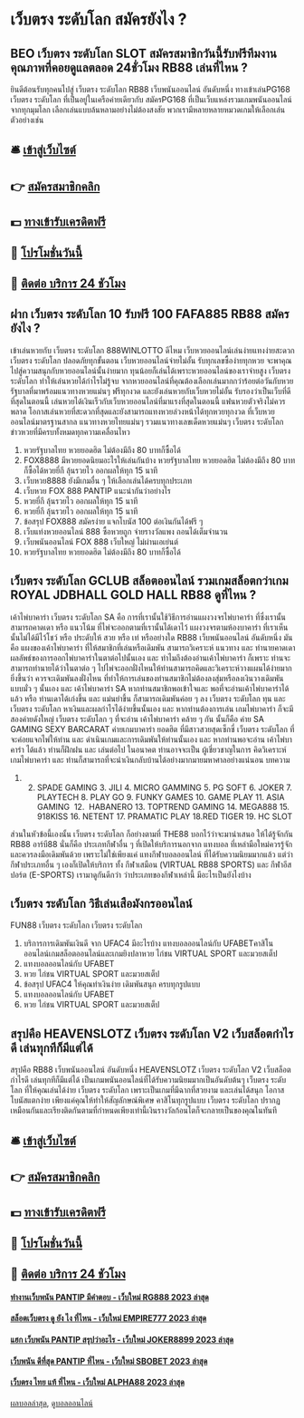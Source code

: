 # เว็บตรง ระดับโลก สมัครยังไง ?
## BEO เว็บตรง ระดับโลก SLOT สมัครสมาชิกวันนี้รับฟรีทีมงานคุณภาพที่คอยดูแลตลอด 24ชั่วโมง RB88 เล่นที่ไหน ?
ยินดีต้อนรับทุกคนไปสู่ เว็บตรง ระดับโลก RB88 เว็บพนันออนไลน์ อันดับหนึ่ง ทางเข้าเล่นPG168 เว็บตรง ระดับโลก ที่เป็นอยู่ในเครือค่ายเดียวกับ สมัครPG168 ที่เป็นเว็บแหล่งรวมเกมพนันออนไลน์จากทุกมุมโลก เลือกเล่นแบบล้นหลามอย่างไม่ต้องสงสัย พวกเรามีหลายหลายหมวดเกมให้เลือกเล่น ตัวอย่างเช่น

## 🛎 [เข้าสู่เว็บไซต์](https://bit.ly/3SdLNi2)
## 👉 [สมัครสมาชิกคลิก](https://bit.ly/3SdLNi2)
## 💵 [ทางเข้ารับเครดิตฟรี](https://bit.ly/3dyRKHj)
## 👑 [โปรโมชั่นวันนี้](https://bit.ly/3dyRKHj)
## 📱 [ติดต่อ บริการ 24 ชัวโมง](https://bit.ly/3dyRKHj)

## ฝาก เว็บตรง ระดับโลก 10 รับฟรี 100 FAFA885 RB88 สมัครยังไง ?
เข้าเล่นหวยกับ เว็บตรง ระดับโลก 888WINLOTTO ดีไหม เว็บหวยออนไลน์เล่นง่ายแทงง่ายสะดวก เว็บตรง ระดับโลก ปลอดภัยทุกขั้นตอน เว็บหวยออนไลน์จ่ายไม่อั้น รับทุกเลขซื้อง่ายทุกหวย จะพาคุณไปสู่ความสนุกกับหวยออนไลน์นั้นง่ายมาก ทุนน้อยก็เล่นได้เพราะหวยออนไลน์ของเราจ่ายสูง เว็บตรง ระดับโลก ทำให้เล่นหวยได้กำไรไม่รู้จบ จากหวยออนไลน์ที่คุณต้องเลือกเล่นมากกว่าร้อยต่อวันกับหวยรัฐบาลที่มาพร้อมแนวทางหวยแม่นๆ ฟรีทุกงวด และยังเล่นหวยกับเว็บหวยไม่อั้น รับรองว่าเป็นเว็บที่ดีที่สุดในตอนนี้ เล่นหวยได้เงินเร็วกับเว็บหวยออนไลน์ที่มาแรงที่สุดในตอนนี้ แฟนหวยตัวจริงไม่ควรพลาด โอกาสเล่นหวยที่สะดวกที่สุดและยังสามารถแทงหวยล่วงหน้าได้ทุกหวยทุกงวด ที่เว็บหวยออนไลน์มาตรฐานสากล แนวทางหวยไทยแม่นๆ รวมแนวทางเลขเด็ดหวยแม่นๆ เว็บตรง ระดับโลก ข่าวหวยที่มีครบทั้งหมดทุกความเคลื่อนไหว
1. หวยรัฐบาลไทย หวยยอดฮิต ไม่ต้องมีถึง 80 บาทก็ซื้อได้
2. FOX8888 มีหวยยอดนิยมอะไรให้เล่นกันบ้าง หวยรัฐบาลไทย หวยยอดฮิต ไม่ต้องมีถึง 80 บาทก็ซื้อได้หวยยี่กี ลุ้นรวยไว ออกผลให้ทุก 15 นาที
3. เว็บหวย8888 ยังมีเกมอื่น ๆ ให้เลือกเล่นได้ครบทุกประเภท
4. เว็บหวย FOX 888 PANTIP แนะนำกันว่าอย่างไร
5. หวยยี่กี ลุ้นรวยไว ออกผลให้ทุก 15 นาที
6. หวยยี่กี ลุ้นรวยไว ออกผลให้ทุก 15 นาที
7. ข้อสรุป FOX888 สมัครง่าย แจกโบนัส 100 ต่อเงินกันได้ฟรี ๆ
8. เว็บแท่งหวยออนไลน์ 888 ซื้อหวยถูก จ่ายรางวัลแพง ถอนได้เต็มจำนวน
9. เว็บพนันออนไลน์ FOX 888 เว็บใหญ่ ไม่ผ่านเอเย่นต์
10. หวยรัฐบาลไทย หวยยอดฮิต ไม่ต้องมีถึง 80 บาทก็ซื้อได้

## เว็บตรง ระดับโลก GCLUB สล็อตออนไลน์ รวมเกมสล็อตกว่าเกม ROYAL JDBHALL GOLD HALL RB88 ดูที่ไหน ?
เค้าไพ่บาคาร่า เว็บตรง ระดับโลก SA คือ การที่เรานั้นใช้วิธีการอ่านแผงวงจรไพ่บาคาร่า ที่ซึ่งเรานั้นสามารถคาดเดา หรือ แนวโน้ม ที่ไพ่จะออกตามที่เรานั้นได้เดาไว้ แผงวงจรตามห้องบาคาร่า ที่เราเห็นนั้นไม่ได้มีไว้โชว์ หรือ ประดับให้ สวย หรือ เท่ หรืออย่างใด RB88 เว็บพนันออนไลน์ อันดับหนึ่ง มันคือ แผงของเค้าไพ่บาคาร่า ที่ให้สมาชิกที่เล่นหรือเดิมพัน สามารถวิเคราะห์ แนวทาง และ ทำนายคาดเดา ผลลัพธ์ของการออกไพ่บาคาร่าในตาต่อไปนั้นเอง และ ทำไมถึงต้องอ่านเค้าไพ่บาคาร่า ก็เพราะ ท่านจะสามารถทำนายได้ว่าในตาต่อ ๆ ไปไพ่จะออกฝั่งไหนให้ท่านสามารถคิดและวิเคราะห์วางแผนได้ง่ายมากยิ่งขึ้นว่า ควรจะเดิมพันลงฝั่งไหน ที่ทำให้การเล่นของท่านสมาชิกไม่ต้องลงสุ่มหรือลงเงินวางเดิมพันแบบมั่ว ๆ นั้นเอง และ เค้าไพ่บาคาร่า SA หากท่านสมาชิกพอเข้าใจและ พอที่จะอ่านเค้าไพ่บาคาร่าได้แล้ว หรือ ท่านเดาได้เก่งขึ้น และ แม่นยำขึ้น ก็สามารถเดิมพันค่อย ๆ ลง เว็บตรง ระดับโลก ทุน และ เว็บตรง ระดับโลก หาเงินและผลกำไรได้ง่ายขึ้นนั้นเอง และ หากท่านต้องการเล่น เกมไพ่บาคาร่า ก็จะมี สองค่ายดังใหญ่ เว็บตรง ระดับโลก ๆ ที่จะอ่าน เค้าไพ่บาคาร่า คล้าย ๆ กัน นั้นก็คือ ค่าย SA GAMING SEXY BARCARAT ค่ายเกมบาคาร่า ยอดฮิต ที่มีสาวสวยสุดเซ็กซี่ เว็บตรง ระดับโลก ที่จะค่อยแจกไพ่ให้ท่าน และ ดำเนินเกมและการเดิมพันให้ท่านนั้นเอง และ หากท่านพอจะอ่าน เค้าไพ่บาคาร่า ได้แล้ว ท่านก็ฝึกฝน และ เล่นต่อไป ในอนาคต ท่านอาจจะเป็น ผู้เชี่ยวชาญในการ คิดวิเคราะห์ เกมไพ่บาคาร่า และ ท่านก็สามารถที่จะนำเงินกลับบ้านได้อย่างมากมายมหาศาลอย่างแน่นอน
บทความ
1. 2. SPADE GAMING 3. JILI 4. MICRO GAMMING 5. PG SOFT 6. JOKER 7. PLAYTECH 8. PLAY GO 9. FUNKY GAMES 10. GAME PLAY 11. ASIA GAMING  12.  HABANERO 13. TOPTREND GAMING 14. MEGA888 15. 918KISS 16. NETENT 17. PRAMATIC PLAY 18.RED TIGER 19. HC SLOT

ส่วนในหัวข้อนี้เองนั้น เว็บตรง ระดับโลก ก็อย่างตามที่ THE88 บอกไว้ว่าจะมานำเสนอ ให้ได้รู้จักกัน RB88 อาร์บี88 นั่นก็คือ ประเภทกีฬาอื่น ๆ ที่เปิดให้บริการนอกจาก แทงบอล ที่เหล่ามือใหม่ควรรู้จัก และควรลงมือเดิมพันด้วย เพราะไม่ใช่เพียงแค่ แทงกีฬาบอลออนไลน์ ที่ได้รับความนิยมมากแล้ว แต่ว่ากีฬาประเภทอื่น ๆ เองก็เปิดให้บริการ ทั้ง กีฬาเสมือน (VIRTUAL RB88 SPORTS) และ กีฬาอีสปอร์ต (E-SPORTS) เรามาดูกันดีกว่า ว่าประเภทของกีฬาเหล่านี้ มีอะไรเป็นยังไงบ้าง

## เว็บตรง ระดับโลก วิธีเล่นเสือมังกรออนไลน์
FUN88 เว็บตรง ระดับโลก เว็บตรง ระดับโลก
1. บริการการเดิมพันเงินดี จาก UFAC4 มีอะไรบ้าง แทงบอลออนไลน์กับ UFABETคาสิโนออนไลน์เกมสล็อตออนไลน์และเกมยิงปลาหวย ไก่ชน VIRTUAL SPORT และมวยสเต็ป
2. แทงบอลออนไลน์กับ UFABET
3. หวย ไก่ชน VIRTUAL SPORT และมวยสเต็ป
4. ข้อสรุป UFAC4 ให้คุณทำเงินง่าย เดิมพันสนุก ครบทุกรูปแบบ
5. แทงบอลออนไลน์กับ UFABET
6. หวย ไก่ชน VIRTUAL SPORT และมวยสเต็ป

## สรุปคือ HEAVENSLOTZ เว็บตรง ระดับโลก V2 เว็บสล็อตกำไรดี เล่นทุกทีก็มีแต่ได้
สรุปคือ RB88 เว็บพนันออนไลน์ อันดับหนึ่ง HEAVENSLOTZ เว็บตรง ระดับโลก V2 เว็บสล็อตกำไรดี เล่นทุกทีก็มีแต่ได้ เป็นเกมพนันออนไลน์ที่ได้รับความนิยมมากเป็นอันดับต้นๆ เว็บตรง ระดับโลก ที่ให้คุณเล่นได้ง่าย เว็บตรง ระดับโลก เพราะเป็นเกมที่มีฉากที่สวยงาม และเล่นได้สนุก โอกาสโบนัสแตกง่าย เพียงแค่คุณให้ทำให้สัญลักษณ์พิเศษ คาสิโนทุกรูปแบบ เว็บตรง ระดับโลก ปรากฏเหมือนกันและเรียงติดกันตามที่กำหนดเพียงเท่านี้เงินรางวัลก้อนโตก็จะกลายเป็นของคุณในทันที

## 🛎 [เข้าสู่เว็บไซต์](https://bit.ly/3SdLNi2)
## 👉 [สมัครสมาชิกคลิก](https://bit.ly/3SdLNi2)
## 💵 [ทางเข้ารับเครดิตฟรี](https://bit.ly/3dyRKHj)
## 👑 [โปรโมชั่นวันนี้](https://bit.ly/3dyRKHj)
## 📱 [ติดต่อ บริการ 24 ชัวโมง](https://bit.ly/3dyRKHj)

#### [ทํางานเว็บพนัน PANTIP มีคำตอบ - เว็บใหม่ RG888 2023 ล่าสุด](https://atom.io/themes/ทํางานเว็บพนัน%20pantip%20มีคำตอบ%20-%20เว็บใหม่%20rg888%202023%20ล่าสุด)
#### [สล็อตเว็บตรง ดู ยัง ไง ที่ไหน - เว็บใหม่ EMPIRE777 2023 ล่าสุด](https://atom.io/themes/สล็อตเว็บตรง%20ดู%20ยัง%20ไง%20ที่ไหน%20-%20เว็บใหม่%20empire777%202023%20ล่าสุด)
#### [แฮก เว็บพนัน PANTIP สรุปว่าอะไร - เว็บใหม่ JOKER8899 2023 ล่าสุด](https://atom.io/themes/แฮก%20เว็บพนัน%20pantip%20สรุปว่าอะไร%20-%20เว็บใหม่%20joker8899%202023%20ล่าสุด)
#### [เว็บพนัน ดีที่สุด PANTIP ที่ไหน - เว็บใหม่ SBOBET 2023 ล่าสุด](https://atom.io/themes/เว็บพนัน%20ดีที่สุด%20pantip%20ที่ไหน%20-%20เว็บใหม่%20sbobet%202023%20ล่าสุด)
#### [เว็บตรง ไทย แท้ ที่ไหน - เว็บใหม่ ALPHA88 2023 ล่าสุด](https://atom.io/themes/เว็บตรง%20ไทย%20แท้%20ที่ไหน%20-%20เว็บใหม่%20alpha88%202023%20ล่าสุด)

[ผลบอลล่าสุด](https://siamsport.tv "ผลบอลล่าสุด"), [ดูบอลออนไลน์](https://siamsport.tv/ดูบอลสด "ดูบอลออนไลน์")